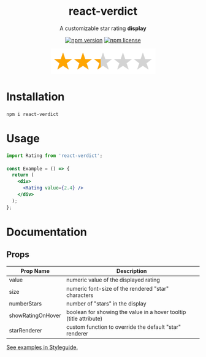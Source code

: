 <h1 align="center">react-verdict</h1>
<div align="center">
  
A customizable star rating **display**

[![npm version](https://img.shields.io/npm/v/react-verdict.svg)](https://www.npmjs.com/package/react-verdict)
[![npm license](https://img.shields.io/npm/l/react-verdict.svg)](https://github.com/mmkari/react-verdict/blob/master/LICENSE)

<img src="https://raw.githubusercontent.com/mmkari/react-verdict/master/docs/banner_stars.png" width=273 height=66 />
</div>

# Installation

`npm i react-verdict`

# Usage

```jsx
import Rating from 'react-verdict';

const Example = () => {
  return (
    <div>
      <Rating value={2.4} />
    </div>
  );
};
```

# Documentation

## Props

| Prop Name         | Description                                                        |
| ----------------- | ------------------------------------------------------------------ |
| value             | numeric value of the displayed rating                              |
| size              | numeric font-size of the rendered "star" characters                |
| numberStars       | number of "stars" in the display                                   |
| showRatingOnHover | boolean for showing the value in a hover tooltip (title attribute) |
| starRenderer      | custom function to override the default "star" renderer            |

[See examples in Styleguide.](https://mmkari.github.io/react-verdict/#/Props)

